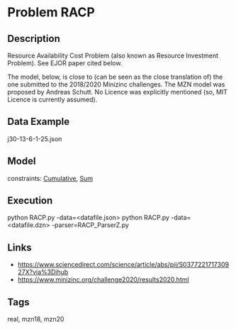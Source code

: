 # Problem RACP
## Description
Resource Availability Cost Problem (also known as Resource Investment Problem).
See EJOR paper cited below.

The model, below, is close to (can be seen as the close translation of) the one submitted to the 2018/2020 Minizinc challenges.
The MZN model was proposed by Andreas Schutt.
No Licence was explicitly mentioned (so, MIT Licence is currently assumed).

## Data Example
  j30-13-6-1-25.json

## Model
  constraints: [Cumulative](http://pycsp.org/documentation/constraints/Cumulative), [Sum](http://pycsp.org/documentation/constraints/Sum)

## Execution
  python RACP.py -data=<datafile.json>
  python RACP.py -data=<datafile.dzn> -parser=RACP_ParserZ.py

## Links
  - https://www.sciencedirect.com/science/article/abs/pii/S037722171730927X?via%3Dihub
  - https://www.minizinc.org/challenge2020/results2020.html

## Tags
  real, mzn18, mzn20
